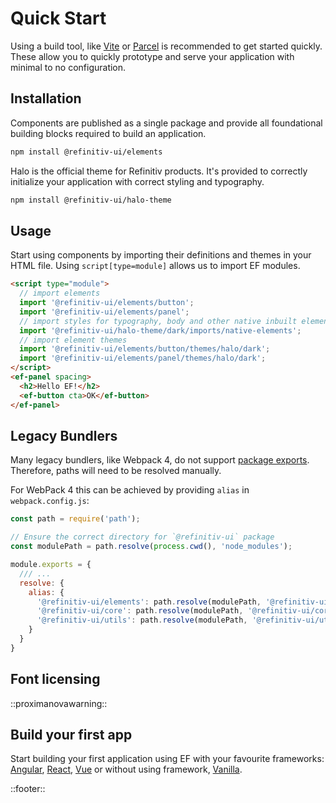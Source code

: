 <!--
type: page
title: Element Framework
description: Welcome to Element Framework
location: ./quick-start
layout: default
-->

# Quick Start

Using a build tool, like [Vite](https://vitejs.dev) or [Parcel](https://parceljs.org/) is recommended to get started quickly. These allow you to quickly prototype and serve your application with minimal to no configuration.

## Installation

Components are published as a single package and provide all foundational building blocks required to build an application.

```bash
npm install @refinitiv-ui/elements
```

Halo is the official theme for Refinitiv products. It's provided to correctly initialize your application with correct styling and typography.

```bash
npm install @refinitiv-ui/halo-theme
```

## Usage

Start using components by importing their definitions and themes in your HTML file. Using `script[type=module]` allows us to import EF modules.

```html
<script type="module">
  // import elements
  import '@refinitiv-ui/elements/button';
  import '@refinitiv-ui/elements/panel';
  // import styles for typography, body and other native inbuilt elements.
  import '@refinitiv-ui/halo-theme/dark/imports/native-elements';
  // import element themes
  import '@refinitiv-ui/elements/button/themes/halo/dark';
  import '@refinitiv-ui/elements/panel/themes/halo/dark';
</script>
<ef-panel spacing>
  <h2>Hello EF!</h2>
  <ef-button cta>OK</ef-button>
</ef-panel>
```

## Legacy Bundlers
Many legacy bundlers, like Webpack 4, do not support [package exports](https://webpack.js.org/guides/package-exports/). Therefore, paths will need to be resolved manually.

For WebPack 4 this can be achieved by providing `alias` in `webpack.config.js`:

```javascript
const path = require('path');

// Ensure the correct directory for `@refinitiv-ui` package
const modulePath = path.resolve(process.cwd(), 'node_modules');

module.exports = {
  /// ...
  resolve: {
    alias: {
      '@refinitiv-ui/elements': path.resolve(modulePath, '@refinitiv-ui/elements/lib'),
      '@refinitiv-ui/core': path.resolve(modulePath, '@refinitiv-ui/core/lib'),
      '@refinitiv-ui/utils': path.resolve(modulePath, '@refinitiv-ui/utils/lib')
    }
  }
}
```

## Font licensing

::proximanovawarning::

## Build your first app
Start building your first application using EF with your favourite frameworks: [Angular](/integrations/angular), [React](/integrations/react), [Vue](/integrations/vue) or without using framework, [Vanilla](/integrations/javascript).


::footer::
